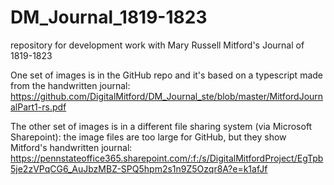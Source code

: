 # DM_Journal_1819-1823
repository for development work with Mary Russell Mitford's Journal of 1819-1823

One set of images is in the GitHub repo and it's based on a typescript made from the handwritten journal:
https://github.com/DigitalMitford/DM_Journal_ste/blob/master/MitfordJournalPart1-rs.pdf

The other set of images is in a different file sharing system (via Microsoft Sharepoint): the image files are too large for GitHub, but they show Mitford's handwritten journal: 
https://pennstateoffice365.sharepoint.com/:f:/s/DigitalMitfordProject/EgTpb5je2zVPqCG6_AuJbzMBZ-SPQ5hpm2s1n9Z5Ozqr8A?e=k1afJf